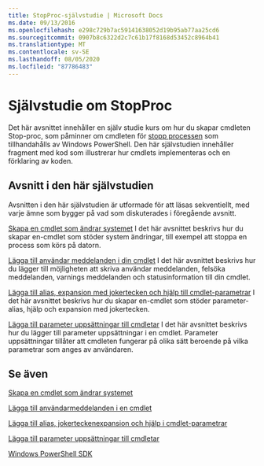 ```yaml
---
title: StopProc-självstudie | Microsoft Docs
ms.date: 09/13/2016
ms.openlocfilehash: e298c729b7ac59141638052d19b95ab77aa25cd6
ms.sourcegitcommit: 0907b8c6322d2c7c61b17f8168d53452c8964b41
ms.translationtype: MT
ms.contentlocale: sv-SE
ms.lasthandoff: 08/05/2020
ms.locfileid: "87786483"
---
```

# <a name="stopproc-tutorial"></a>Självstudie om StopProc

Det här avsnittet innehåller en själv studie kurs om hur du skapar cmdleten Stop-proc, som påminner om cmdleten för [stopp processen](/powershell/module/Microsoft.PowerShell.Management/Stop-Process) som tillhandahålls av Windows PowerShell. Den här självstudien innehåller fragment med kod som illustrerar hur cmdlets implementeras och en förklaring av koden.

## <a name="topics-in-this-tutorial"></a>Avsnitt i den här självstudien

Avsnitten i den här självstudien är utformade för att läsas sekventiellt, med varje ämne som bygger på vad som diskuterades i föregående avsnitt.

[Skapa en cmdlet som ändrar systemet](./creating-a-cmdlet-that-modifies-the-system.md) I det här avsnittet beskrivs hur du skapar en-cmdlet som stöder system ändringar, till exempel att stoppa en process som körs på datorn.

[Lägga till användar meddelanden i din cmdlet](./adding-user-messages-to-your-cmdlet.md) I det här avsnittet beskrivs hur du lägger till möjligheten att skriva användar meddelanden, felsöka meddelanden, varnings meddelanden och statusinformation till din cmdlet.

[Lägga till alias, expansion med jokertecken och hjälp till cmdlet-parametrar](./adding-aliases-wildcard-expansion-and-help-to-cmdlet-parameters.md) I det här avsnittet beskrivs hur du skapar en-cmdlet som stöder parameter-alias, hjälp och expansion med jokertecken.

[Lägga till parameter uppsättningar till cmdletar](./adding-parameter-sets-to-a-cmdlet.md) I det här avsnittet beskrivs hur du lägger till parameter uppsättningar i en cmdlet. Parameter uppsättningar tillåter att cmdleten fungerar på olika sätt beroende på vilka parametrar som anges av användaren.

## <a name="see-also"></a>Se även

[Skapa en cmdlet som ändrar systemet](./creating-a-cmdlet-that-modifies-the-system.md)

[Lägga till användarmeddelanden i en cmdlet](./adding-user-messages-to-your-cmdlet.md)

[Lägga till alias, jokerteckenexpansion och hjälp i cmdlet-parametrar](./adding-aliases-wildcard-expansion-and-help-to-cmdlet-parameters.md)

[Lägga till parameter uppsättningar till cmdletar](./adding-parameter-sets-to-a-cmdlet.md)

[Windows PowerShell SDK](../windows-powershell-reference.md)
